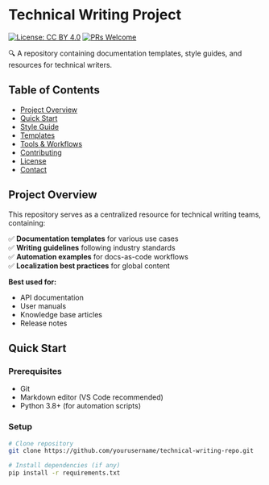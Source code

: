 # Technical Writing Project

[![License: CC BY 4.0](https://img.shields.io/badge/License-CC%20BY%204.0-blue.svg)](https://creativecommons.org/licenses/by/4.0/)
[![PRs Welcome](https://img.shields.io/badge/PRs-welcome-green.svg)](CONTRIBUTING.md)

🔍 A repository containing documentation templates, style guides, and resources for technical writers.

## Table of Contents
- [Project Overview](#project-overview)
- [Quick Start](#quick-start)
- [Style Guide](#style-guide) 
- [Templates](#templates)
- [Tools & Workflows](#tools--workflows)
- [Contributing](#contributing)
- [License](#license)
- [Contact](#contact)

## Project Overview

This repository serves as a centralized resource for technical writing teams, containing:

✅ **Documentation templates** for various use cases  
✅ **Writing guidelines** following industry standards  
✅ **Automation examples** for docs-as-code workflows  
✅ **Localization best practices** for global content  

**Best used for:**
- API documentation
- User manuals
- Knowledge base articles
- Release notes

## Quick Start

### Prerequisites
- Git
- Markdown editor (VS Code recommended)
- Python 3.8+ (for automation scripts)

### Setup
```bash
# Clone repository
git clone https://github.com/yourusername/technical-writing-repo.git

# Install dependencies (if any)
pip install -r requirements.txt
